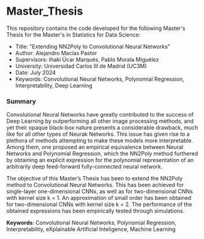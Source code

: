 # Master_Thesis

This repository contains the code developed for the following Master's Thesis for the Master's in Statistics for Data Science:
* Title: "Extending NN2Poly to Convolutional Neural Networks"
* Author: Alejandro Macías Pastor
* Supervisors: Iñaki Úcar Marqués, Pablo Morala Miguélez
* University: Universidad Carlos III de Madrid (UC3M)
* Date: July 2024
* Keywords: Convolutional Neural Networks, Polynomial Regression, Interpretability, Deep Learning

### Summary

Convolutional Neural Networks have greatly contributed to the success of Deep Learning
by outperforming all other image processing methods, and yet their opaque black-box
nature presents a considerable drawback, much like for all other types of Neurak Networks.
This issue has given rise to a plethora of methods attempting to make these models
more interpretable. Among them, one proposed an empirical equivalence between
Neural Networks and Polynomial Regression, which the NN2Poly method furthered by
obtaining an explicit expression for the polynomial representation of an arbitrarily deep
feed-forward fully-connected neural network.

The objective of this Master’s Thesis has been to extend the NN2Poly method to Convolutional
Neural Networks. This has been achieved for single-layer one-dimensional
CNNs, as well as for two-dimensional CNNs with kernel size k = 1. An approximation
of small order has been obtained for two-dimensional CNNs with kernel size k = 2. The
performance of the obtained expressions has been empirically tested through simulations.

**Keywords**: Convolutional Neural Networks, Polynomial Regression, Interpretability, 
eXplainable Artificial Inteligence, Machine Learning

